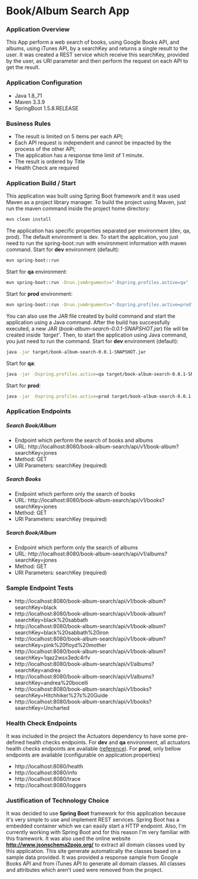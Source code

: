 # Book/Album Search App

### Application Overview
This App perform a web search of books, using Google Books API, and albums, using iTunes API, by a searchKey and returns a single result to the user.
It was created a REST service which receive this searchKey, provided by the user, as URI parameter and then perform the request on each API to get the result.

### Application Configuration
  - Java 1.8_71
  - Maven 3.3.9
  - SpringBoot 1.5.8.RELEASE

### Business Rules
  - The result is limited on 5 items per each API;
  - Each API request is independent and cannot be impacted by the process of the other API;
  - The application has a response time limit of 1 minute.
  - The result is ordered by Title
  - Health Check are required

### Application Build / Start
This application was built using Spring Boot framework and it was used Maven as a project library manager.
To build the project using Maven, just run the maven command inside the project home directory:
```sh
mvn clean install
```
The application has specific properties separated per environment (dev, qa, prod). The default environment is dev.
To start the application, you just need to run the spring-boot::run with environment information with maven command.
Start for **dev** environment (default):
```sh
mvn spring-boot::run
```
Start for **qa** environment:
```sh
mvn spring-boot::run -Drun.jvmArguments="-Dspring.profiles.active=qa"
```
Start for **prod** environment:
```sh
mvn spring-boot::run -Drun.jvmArguments="-Dspring.profiles.active=prod"
```
You can also use the JAR file created by build command and start the application using a Java command.
After the build has successfully executed, a new JAR (*book-album-search-0.0.1-SNAPSHOT.jar*) file will be created inside *'target'*.
Then, to start the application using Java command, you just need to run the command.
Start for **dev** environment (default):
```sh
java -jar target/book-album-search-0.0.1-SNAPSHOT.jar
```
Start for **qa**:
```sh
java -jar -Dspring.profiles.active=qa target/book-album-search-0.0.1-SNAPSHOT.jar
```
Start for **prod**:
```sh
java -jar -Dspring.profiles.active=prod target/book-album-search-0.0.1-SNAPSHOT.jar
```

### Application Endpoints
##### Search Book/Album
- Endpoint which perform the search of books and albums
- URL: http://localhost:8080/book-album-search/api/v1/book-album?searchKey=jones
- Method: GET
- URI Parameters: searchKey (required)

##### Search Books
- Endpoint which perform only the search of books
- URL: http://localhost:8080/book-album-search/api/v1/books?searchKey=jones
- Method: GET
- URI Parameters: searchKey (required)

##### Search Book/Album
- Endpoint which perform only the search of albums
- URL: http://localhost:8080/book-album-search/api/v1/albums?searchKey=jones
- Method: GET
- URI Parameters: searchKey (required)

### Sample Endpoint Tests
* http://localhost:8080/book-album-search/api/v1/book-album?searchKey=black
* http://localhost:8080/book-album-search/api/v1/book-album?searchKey=black%20sabbath
* http://localhost:8080/book-album-search/api/v1/book-album?searchKey=black%20sabbath%20iron
* http://localhost:8080/book-album-search/api/v1/book-album?searchKey=pink%20floyd%20mother
* http://localhost:8080/book-album-search/api/v1/book-album?searchKey=1qaz2wsx3edc4rfv
* http://localhost:8080/book-album-search/api/v1/albums?searchKey=andrea
* http://localhost:8080/book-album-search/api/v1/albums?searchKey=andrea%20bocelli
* http://localhost:8080/book-album-search/api/v1/books?searchKey=Hitchhiker%27s%20Guide
* http://localhost:8080/book-album-search/api/v1/books?searchKey=Uncharted

### Health Check Endpoints
It was included in the project the Actuators dependency to have some pre-defined health checks endpoints.
For **dev** and **qa** environment, all actuators health checks endpoints are available ([reference](https://docs.spring.io/spring-boot/docs/current/reference/html/production-ready-endpoints.html)).
For **prod**, only bellow endpoints are available (configurable on application.properties)
* http://localhost:8080/health
* http://localhost:8080/info
* http://localhost:8080/trace
* http://localhost:8080/loggers

### Justification of Technology Choice
It was decided to use **Spring Boot** framework for this application because it's very simple to use and implement REST services.
Spring Boot has a embedded container which we can easily start a HTTP endpoint.
Also, I'm currently working with Spring Boot and for this reason I'm very familiar with this framework.
It was also used the online website **http://www.jsonschema2pojo.org/** to extract all domain classes used by this application.
This site generate automatically the classes based on a sample data provided.
It was provided a response sample from Google Books API and from iTunes API to generate all domain classes.
All classes and attributes which aren't used were removed from the project.
